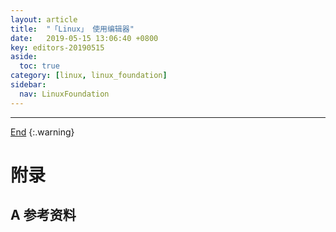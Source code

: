 ```yaml
---
layout: article
title:  "「Linux」 使用编辑器"
date:   2019-05-15 13:06:40 +0800
key: editors-20190515
aside:
  toc: true
category: [linux, linux_foundation]
sidebar:
  nav: LinuxFoundation
---
```

<span id="head"></span>

<!--more-->




-------------------  
[End](#head)
{:.warning}  


# 附录
## A 参考资料
